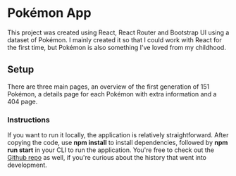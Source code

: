 # Pokémon App

This project was created using React, React Router and Bootstrap UI using a dataset of Pokémon. I mainly created it so that I could work with React for the first time, but Pokémon is also something I've loved from my childhood. 

## Setup
There are three main pages, an overview of the first generation of 151 Pokémon, a details page for each Pokémon with extra information and a 404 page. 

### Instructions

If you want to run it locally, the application is relatively straightforward. After copying the code, use **npm install** to install dependencies, followed by **npm run start** in your CLI to run the application. You're free to check out the [Github repo](https://github.com/ZouhairEM/pokemon) as well, if you're curious about the history that went into development.